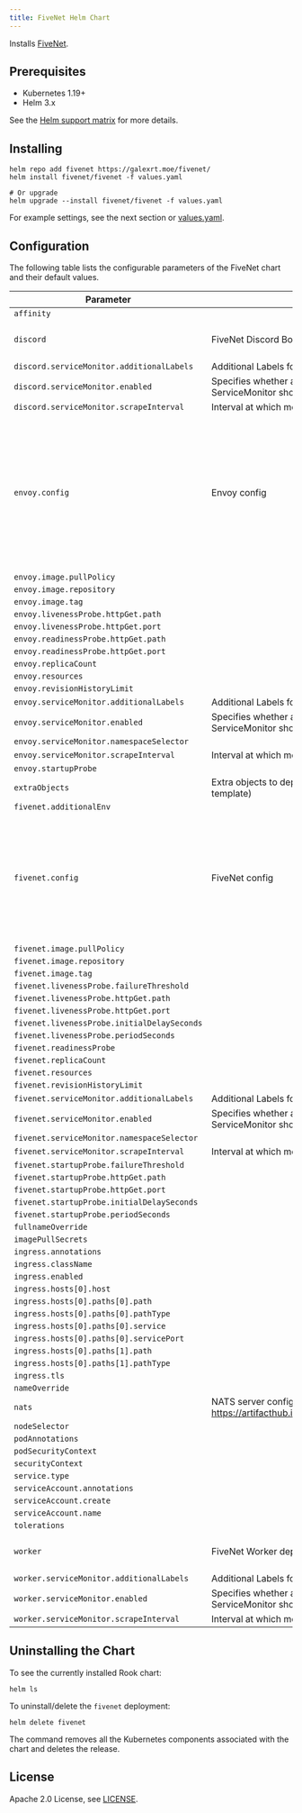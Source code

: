 ```yaml
---
title: FiveNet Helm Chart
---
```

<!---
Document is generated by `make helm-docs`. DO NOT EDIT.
Edit the corresponding *.gotmpl.md file instead
-->

Installs [FiveNet](https://github.com/galexrt/fivenet).

## Prerequisites

* Kubernetes 1.19+
* Helm 3.x

See the [Helm support matrix](https://helm.sh/docs/topics/version_skew/) for more details.

## Installing

```console
helm repo add fivenet https://galexrt.moe/fivenet/
helm install fivenet/fivenet -f values.yaml

# Or upgrade
helm upgrade --install fivenet/fivenet -f values.yaml
```

For example settings, see the next section or [values.yaml](/charts/fivenet/values.yaml).

## Configuration

The following table lists the configurable parameters of the FiveNet chart and their default values.

| Parameter | Description | Default |
|-----------|-------------|---------|
| `affinity` |  | `{}` |
| `discord` | FiveNet Discord Bot deployment config | `{"additionalEnv":[],"enabled":true,"image":{"pullPolicy":"IfNotPresent","repository":"docker.io/galexrt/fivenet","tag":""},"livenessProbe":{"httpGet":{"path":"/readiness","port":"metrics"},"initialDelaySeconds":15,"periodSeconds":10},"readinessProbe":null,"replicaCount":1,"resources":{},"revisionHistoryLimit":1,"serviceMonitor":{"additionalLabels":{},"enabled":false,"namespaceSelector":null,"scrapeInterval":"30s"},"startupProbe":{"failureThreshold":20,"httpGet":{"path":"/readiness","port":"metrics"},"initialDelaySeconds":5,"periodSeconds":10}}` |
| `discord.serviceMonitor.additionalLabels` | Additional Labels for the ServiceMonitor object | `{}` |
| `discord.serviceMonitor.enabled` | Specifies whether a prometheus-operator ServiceMonitor should be created | `false` |
| `discord.serviceMonitor.scrapeInterval` | Interval at which metrics should be scraped | `"30s"` |
| `envoy.config` | Envoy config | `{"admin":{"access_log_path":"/tmp/admin_access.log","address":{"socket_address":{"address":"0.0.0.0","port_value":9901}}},"layered_runtime":{"layers":[{"name":"static_layer_0","static_layer":{"envoy":{"resource_limits":{"listener":{"example_listener_name":{"connection_limit":5000}}}},"overload":{"global_downstream_max_connections":25000}}}]},"static_resources":{"clusters":[{"connect_timeout":"0.5s","http2_protocol_options":{},"lb_policy":"round_robin","load_assignment":{"cluster_name":"cluster_0","endpoints":[{"lb_endpoints":[{"endpoint":{"address":{"socket_address":{"address":"{{ include \"fivenet.fullname\" . }}","port_value":9090}}}}]}]},"name":"fivenet_service","type":"logical_dns"}],"listeners":[{"address":{"socket_address":{"address":"0.0.0.0","port_value":8181}},"filter_chains":[{"filters":[{"name":"envoy.filters.network.http_connection_manager","typed_config":{"@type":"type.googleapis.com/envoy.extensions.filters.network.http_connection_manager.v3.HttpConnectionManager","codec_type":"auto","common_http_protocol_options":{"headers_with_underscores_action":"REJECT_REQUEST","idle_timeout":"1800s"},"http2_protocol_options":{"initial_connection_window_size":1048576,"initial_stream_window_size":65536,"max_concurrent_streams":200},"http_filters":[{"name":"envoy.filters.http.grpc_web","typed_config":{"@type":"type.googleapis.com/envoy.extensions.filters.http.grpc_web.v3.GrpcWeb"}},{"name":"envoy.filters.http.cors","typed_config":{"@type":"type.googleapis.com/envoy.extensions.filters.http.cors.v3.Cors"}},{"name":"envoy.filters.http.router","typed_config":{"@type":"type.googleapis.com/envoy.extensions.filters.http.router.v3.Router"}}],"request_timeout":"0s","route_config":{"name":"local_route","virtual_hosts":[{"cors":{"allow_headers":"keep-alive,user-agent,cache-control,content-type,content-transfer-encoding,x-accept-content-transfer-encoding,x-accept-response-streaming,x-user-agent,x-grpc-web,grpc-timeout,authorization","allow_methods":"GET, PUT, DELETE, POST, OPTIONS","allow_origin_string_match":[{"safe_regex":{"google_re2":{},"regex":"\\*"}}],"expose_headers":"grpc-status,grpc-message","max_age":"1728000"},"domains":["*"],"name":"local_service","routes":[{"match":{"prefix":"/grpc/"},"route":{"cluster":"fivenet_service","idle_timeout":"0s","max_stream_duration":{"grpc_timeout_header_max":"35s"},"prefix_rewrite":"/","timeout":"0s"}}]}]},"stat_prefix":"ingress_http","stream_idle_timeout":"0s","use_remote_address":true}}]}],"name":"listener_0"}]}}` |
| `envoy.image.pullPolicy` |  | `"IfNotPresent"` |
| `envoy.image.repository` |  | `"docker.io/envoyproxy/envoy"` |
| `envoy.image.tag` |  | `"v1.29.0"` |
| `envoy.livenessProbe.httpGet.path` |  | `"/ready"` |
| `envoy.livenessProbe.httpGet.port` |  | `"admin"` |
| `envoy.readinessProbe.httpGet.path` |  | `"/ready"` |
| `envoy.readinessProbe.httpGet.port` |  | `"admin"` |
| `envoy.replicaCount` |  | `2` |
| `envoy.resources` |  | `{}` |
| `envoy.revisionHistoryLimit` |  | `1` |
| `envoy.serviceMonitor.additionalLabels` | Additional Labels for the ServiceMonitor object | `{}` |
| `envoy.serviceMonitor.enabled` | Specifies whether a prometheus-operator ServiceMonitor should be created | `false` |
| `envoy.serviceMonitor.namespaceSelector` |  | `nil` |
| `envoy.serviceMonitor.scrapeInterval` | Interval at which metrics should be scraped | `"30s"` |
| `envoy.startupProbe` |  | `nil` |
| `extraObjects` | Extra objects to deploy (value evaluated as a template) | `[]` |
| `fivenet.additionalEnv` |  | `[]` |
| `fivenet.config` | FiveNet config | `{"audit":{"retentionDays":90},"cache":{"refreshTime":"2m"},"database":{"connMaxIdleTime":"15m","connMaxLifetime":"60m","dsn":"DB_USER:DB_PASS@tcp(DB_HOST:DB_PORT)/DB_NAME?collation=utf8mb4_unicode_ci&parseTime=True&loc=Europe%2FBerlin","maxIdleConns":5,"maxOpenConns":32},"discord":{"bot":{"commands":{"enabled":true},"enabled":true,"groupSync":{"enabled":false,"mapping":{}},"inviteURL":"your_discord_bot_invite_url","presence":{"gameStatus":"FiveNet"},"syncInterval":"15m","token":"your_discord_bot_token","userInfoSync":{"employeeRoleFormat":"%s Personal","enabled":false,"ignoreJobs":[],"nicknameRegex":"^(?P<prefix>\\[\\S+][ ]*)?(?P<name>[^\\[]+)(?P<suffix>[ ]*\\[\\S+])?","roleFormat":"[%02d] %s"}}},"game":{"auth":{"defaultPermissions":[{"category":"AuthService","name":"ChooseCharacter"},{"category":"CompletorService","name":"CompleteJobs"},{"category":"DocStoreService","name":"ListDocuments"},{"category":"DocStoreService","name":"GetDocument"},{"category":"DocStoreService","name":"PostComment"}],"signupEnabled":true,"superuserGroups":["projektleiter","teamleitung"]},"dispatchCenter":{"convertJobs":[]},"hiddenJobs":["fib"],"livemap":{"jobs":["ambulance","doj","fib","police"],"refreshTime":"3s350ms"},"publicJobs":["ambulance","doj","gov","police"],"unemployedJob":{"grade":1,"name":"unemployed"}},"grpc":{"listen":":9090"},"http":{"adminListen":":7070","links":{"imprint":"https://example.com/your_imprint/","privacyPolicy":"https://example.com/your_privacy_policy/"},"listen":":8080","sessions":{"cookieSecret":"your_generated_cookie_secret","domain":"localhost"}},"jwt":{"secret":"your_generated_jwt_secret"},"logLevel":"INFO","mode":"release","nats":{"url":"nats://localhost:4222","workerCount":5},"oauth2":{"providers":[]},"sentry":{"clientDSN":"","environment":"live","serverDSN":""},"storage":{"accessKeyID":"","bucketName":"","enabled":false,"endpoint":"","region":"us-east-1","secretAccessKey":"","useSSL":true},"tracing":{"enabled":false,"environment":"live","ratio":0.1,"url":""}}` |
| `fivenet.image.pullPolicy` |  | `"IfNotPresent"` |
| `fivenet.image.repository` |  | `"docker.io/galexrt/fivenet"` |
| `fivenet.image.tag` |  | `""` |
| `fivenet.livenessProbe.failureThreshold` |  | `3` |
| `fivenet.livenessProbe.httpGet.path` |  | `"/readiness"` |
| `fivenet.livenessProbe.httpGet.port` |  | `"http"` |
| `fivenet.livenessProbe.initialDelaySeconds` |  | `25` |
| `fivenet.livenessProbe.periodSeconds` |  | `10` |
| `fivenet.readinessProbe` |  | `nil` |
| `fivenet.replicaCount` |  | `1` |
| `fivenet.resources` |  | `{}` |
| `fivenet.revisionHistoryLimit` |  | `1` |
| `fivenet.serviceMonitor.additionalLabels` | Additional Labels for the ServiceMonitor object | `{}` |
| `fivenet.serviceMonitor.enabled` | Specifies whether a prometheus-operator ServiceMonitor should be created | `false` |
| `fivenet.serviceMonitor.namespaceSelector` |  | `nil` |
| `fivenet.serviceMonitor.scrapeInterval` | Interval at which metrics should be scraped | `"30s"` |
| `fivenet.startupProbe.failureThreshold` |  | `30` |
| `fivenet.startupProbe.httpGet.path` |  | `"/readiness"` |
| `fivenet.startupProbe.httpGet.port` |  | `"http"` |
| `fivenet.startupProbe.initialDelaySeconds` |  | `20` |
| `fivenet.startupProbe.periodSeconds` |  | `10` |
| `fullnameOverride` |  | `""` |
| `imagePullSecrets` |  | `[]` |
| `ingress.annotations` |  | `{}` |
| `ingress.className` |  | `"nginx"` |
| `ingress.enabled` |  | `true` |
| `ingress.hosts[0].host` |  | `"chart-example.local"` |
| `ingress.hosts[0].paths[0].path` |  | `"/grpc"` |
| `ingress.hosts[0].paths[0].pathType` |  | `"Prefix"` |
| `ingress.hosts[0].paths[0].service` |  | `"envoy"` |
| `ingress.hosts[0].paths[0].servicePort` |  | `"grpc"` |
| `ingress.hosts[0].paths[1].path` |  | `"/"` |
| `ingress.hosts[0].paths[1].pathType` |  | `"Prefix"` |
| `ingress.tls` |  | `[]` |
| `nameOverride` |  | `""` |
| `nats` | NATS server config values: https://artifacthub.io/packages/helm/nats/nats#values | `{"config":{"cluster":{"enabled":true,"replicas":3},"jetstream":{"enabled":true,"fileStore":{"enabled":true,"pvc":{"enabled":true,"size":"5Gi"}},"memoryStore":{"enabled":true,"maxSize":"64Mi"}},"merge":{"accounts":{"fivenet":{"jetstream":"enabled","users":[{"password":"fivenet","user":"fivenet"}]}}}},"enabled":true}` |
| `nodeSelector` |  | `{}` |
| `podAnnotations` |  | `{}` |
| `podSecurityContext` |  | `{}` |
| `securityContext` |  | `{}` |
| `service.type` |  | `"ClusterIP"` |
| `serviceAccount.annotations` |  | `{}` |
| `serviceAccount.create` |  | `true` |
| `serviceAccount.name` |  | `""` |
| `tolerations` |  | `[]` |
| `worker` | FiveNet Worker deployment config | `{"additionalEnv":[],"enabled":true,"image":{"pullPolicy":"IfNotPresent","repository":"docker.io/galexrt/fivenet","tag":""},"livenessProbe":{"httpGet":{"path":"/readiness","port":"metrics"},"initialDelaySeconds":15,"periodSeconds":10},"readinessProbe":null,"replicaCount":1,"resources":{},"revisionHistoryLimit":1,"serviceMonitor":{"additionalLabels":{},"enabled":false,"namespaceSelector":null,"scrapeInterval":"30s"},"startupProbe":{"failureThreshold":20,"httpGet":{"path":"/readiness","port":"metrics"},"initialDelaySeconds":5,"periodSeconds":10}}` |
| `worker.serviceMonitor.additionalLabels` | Additional Labels for the ServiceMonitor object | `{}` |
| `worker.serviceMonitor.enabled` | Specifies whether a prometheus-operator ServiceMonitor should be created | `false` |
| `worker.serviceMonitor.scrapeInterval` | Interval at which metrics should be scraped | `"30s"` |

## Uninstalling the Chart

To see the currently installed Rook chart:

```console
helm ls
```

To uninstall/delete the `fivenet` deployment:

```console
helm delete fivenet
```

The command removes all the Kubernetes components associated with the chart and deletes the release.

## License

Apache 2.0 License, see [LICENSE](/LICENSE).
